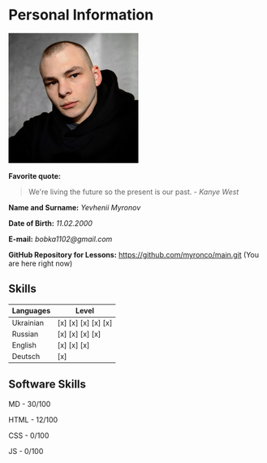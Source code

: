 # Personal Information #

![GitHub Logo](images/logo.png)

**Favorite quote:**
> We're living the future so
> the present is our past. - _Kanye West_

**Name and Surname:** _Yevhenii Myronov_

**Date of Birth:** _11.02.2000_

**E-mail:** _bobka1102@gmail.com_

**GitHub Repository for Lessons:** <https://github.com/myronco/main.git> (You are here right now)

## Skills ##

**Languages** | **Level**
------------|------------
Ukrainian | [x] [x] [x] [x] [x]
Russian | [x] [x] [x] [x]
English | [x] [x] [x]
Deutsch | [x]

## Software Skills ##

MD - 30/100

HTML - 12/100

CSS - 0/100

JS - 0/100
